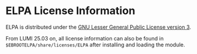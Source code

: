 # ELPA License Information

ELPA is distributed under the [GNU Lesser General Public License version 3](https://www.gnu.org/licenses/lgpl-3.0.html).

From LUMI 25.03 on, all license information can also be found in
`$EBROOTELPA/share/licenses/ELPA` after installing and loading the module.
